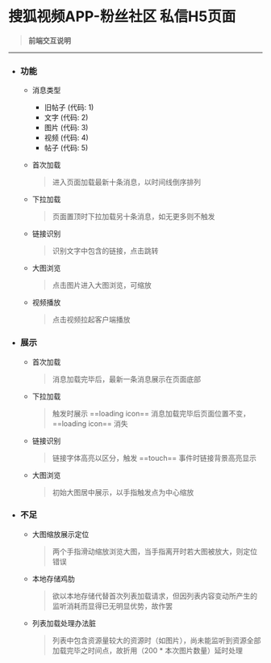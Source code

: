 # 搜狐视频APP-粉丝社区 私信H5页面

> **前端交互说明**
---

- ### 功能
  - 消息类型
    - 旧帖子 (代码: 1)
    - 文字 (代码: 2)
    - 图片 (代码: 3)
    - 视频 (代码: 4)
    - 帖子 (代码: 5)
    
  - 首次加载
    > 进入页面加载最新十条消息，以时间线倒序排列

  - 下拉加载
    > 页面置顶时下拉加载另十条消息，如无更多则不触发

  - 链接识别
    > 识别文字中包含的链接，点击跳转

  - 大图浏览
    > 点击图片进入大图浏览，可缩放

  - 视频播放
    > 点击视频拉起客户端播放

- ### 展示
  - 首次加载
    > 消息加载完毕后，最新一条消息展示在页面底部

  - 下拉加载
    > 触发时展示 ==loading icon== 消息加载完毕后页面位置不变，==loading icon== 消失

  - 链接识别
    > 链接字体高亮以区分，触发 ==touch== 事件时链接背景高亮显示

  - 大图浏览
    > 初始大图居中展示，以手指触发点为中心缩放

- ### 不足
  - 大图缩放展示定位
    > 两个手指滑动缩放浏览大图，当手指离开时若大图被放大，则定位错误
    
  - 本地存储鸡肋
    > 欲以本地存储代替首次列表加载请求，但因列表内容变动所产生的监听消耗而显得已无明显优势，故作罢
    
  - 列表加载处理办法脏
    > 列表中包含资源量较大的资源时（如图片），尚未能监听到资源全部加载完毕之时间点，故折用（200 * 本次图片数量）延时处理
